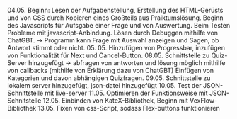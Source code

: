 04.05. Beginn:
    Lesen der Aufgabenstellung, Erstellung des HTML-Gerüsts und von CSS durch Kopieren eines Großteils aus Praiktumslösung.
    Beginn des Javascripts für Aufsgabe einer Frage und von Auswertung. Beim Testen Probleme mit javascript-Anbindung.
    Lösen durch Debuggen mithilfe von ChatGBT.
    -> Programm kann Frage mit Auswahl anzeigen und Sagen, ob Antwort stimmt oder nicht.
05. 05. Hinzufügen von Progressbar, inzufügen von Funktionalität für Next und Cancel-Button.
08.05. Schnittstelle zu Quiz-Server hinzugefügt -> abfragen von antworten und lösung möglich
 mithilfe von callbacks (mithilfe von Erklärung dazu von ChatGBT) Einfügen von Kategorien und davon abhängigen Quizfragen.
09.05. Schnittstelle zu lokalem server hinzugefügt, json-datei hinzugefügt
10.05. Test der JSON-Schnittstelle mit live-server
11.05. Optimieren der Funktionsweise mit JSON-Schnitstelle 
12.05. Einbinden von KateX-Bibliothek, Beginn mit VexFlow-Bibliothek
13.05. Fixen von css-Script, sodass Flex-buttons funktionieren